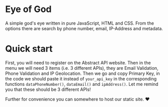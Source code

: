 # Eye of God
A simple god's eye written in pure JavaScript, HTML and CSS. From the options there are search by phone number, email, IP-Address and metadata.

# Quick start
First, you will need to register on the Abstract API website. Then in the menu we will need 3 items (i.e. 3 different APIs), they are Email Validation, Phone Validation and IP Geolocation. Then we go and copy Primary Key, in the code we should paste it instead of ``your_api_key`` in the corresponding functions ``dataPhoneNumber()``, ``dataEmail()`` and ``ipAddress()``. Let me remind you that these should be 3 different APIs!

Further for convenience you can somewhere to host our static site. ❤️
